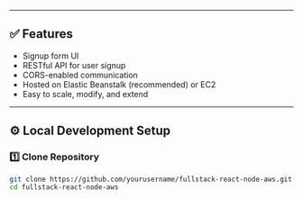 
---

## ✅ Features

- Signup form UI
- RESTful API for user signup
- CORS-enabled communication
- Hosted on Elastic Beanstalk (recommended) or EC2
- Easy to scale, modify, and extend

---

## ⚙️ Local Development Setup

### 1️⃣ Clone Repository

```bash
git clone https://github.com/yourusername/fullstack-react-node-aws.git
cd fullstack-react-node-aws
